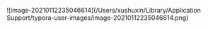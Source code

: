 ![image-20210112235046614](/Users/xushuxin/Library/Application Support/typora-user-images/image-20210112235046614.png)

